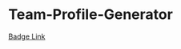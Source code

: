 # Team-Profile-Generator
<a href="https://img.shields.io/badge/License-ISC-%232C64B4"> Badge Link</a>